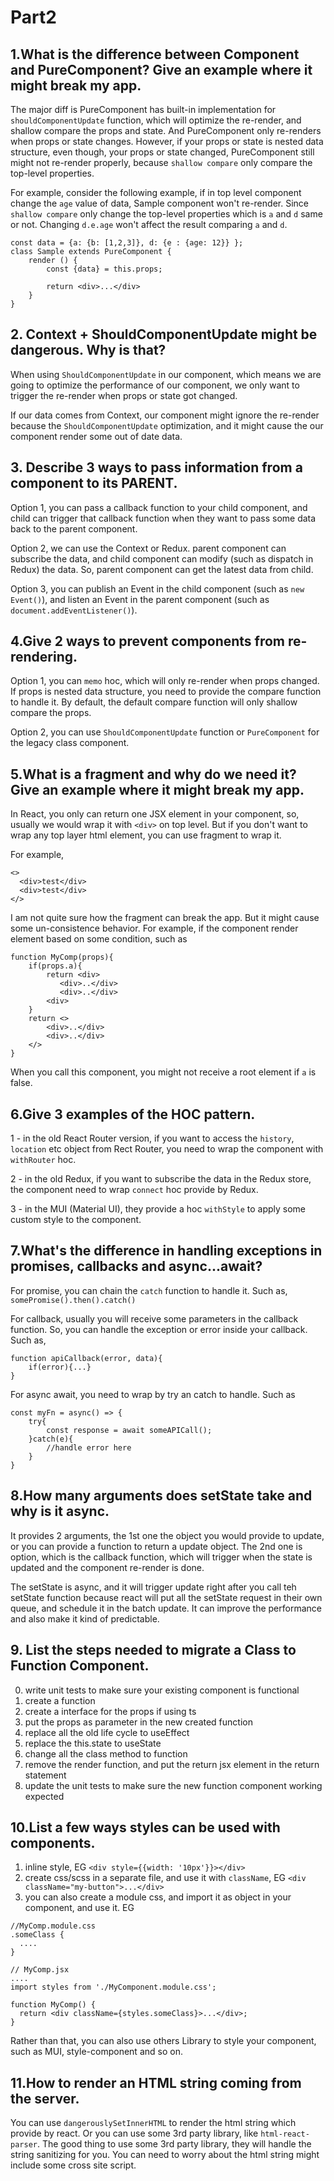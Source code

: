 # Part2

## 1.What is the difference between Component and PureComponent? Give an example where it might break my app.

The major diff is PureComponent has built-in implementation for `shouldComponentUpdate` function, which will optimize the re-render, and shallow compare the props and state. And PureComponent only re-renders when props or state changes. However, if your props or state is nested data structure, even though, your props or state changed, PureComponent still might not re-render properly, because `shallow compare` only compare the top-level properties.

For example, consider the following example, if in top level component change the `age` value of data, Sample component won't re-render. Since `shallow compare` only change the top-level properties which is `a` and `d` same or not. Changing `d.e.age` won't affect the result comparing `a` and `d`.

```
const data = {a: {b: [1,2,3]}, d: {e : {age: 12}} };
class Sample extends PureComponent {
    render () {
        const {data} = this.props;

        return <div>...</div>
    }
}
```

## 2. Context + ShouldComponentUpdate might be dangerous. Why is that?

When using `ShouldComponentUpdate` in our component, which means we are going to optimize the performance of our component, we only want to trigger the re-render when props or state got changed.

If our data comes from Context, our component might ignore the re-render because the `ShouldComponentUpdate` optimization, and it might cause the our component render some out of date data.

## 3. Describe 3 ways to pass information from a component to its PARENT.

Option 1, you can pass a callback function to your child component, and child can trigger that callback function when they want to pass some data back to the parent component.

Option 2, we can use the Context or Redux. parent component can subscribe the data, and child component can modify (such as dispatch in Redux) the data. So, parent component can get the latest data from child.

Option 3, you can publish an Event in the child component (such as `new Event()`), and listen an Event in the parent component (such as `document.addEventListener()`).

## 4.Give 2 ways to prevent components from re-rendering.

Option 1, you can `memo` hoc, which will only re-render when props changed. If props is nested data structure, you need to provide the compare function to handle it. By default, the default compare function will only shallow compare the props.

Option 2, you can use `ShouldComponentUpdate` function or `PureComponent` for the legacy class component.

## 5.What is a fragment and why do we need it? Give an example where it might break my app.

In React, you only can return one JSX element in your component, so, usually we would wrap it with `<div>` on top level. But if you don't want to wrap any top layer html element, you can use fragment to wrap it.

For example,

```
<>
  <div>test</div>
  <div>test</div>
</>
```

I am not quite sure how the fragment can break the app. But it might cause some un-consistence behavior. For example, if the component render element based on some condition, such as

```
function MyComp(props){
    if(props.a){
        return <div>
           <div>..</div>
           <div>..</div>
        <div>
    }
    return <>
        <div>..</div>
        <div>..</div>
    </>
}
```

When you call this component, you might not receive a root element if `a` is false.

## 6.Give 3 examples of the HOC pattern.

1 - in the old React Router version, if you want to access the `history`, `location` etc object from Rect Router, you need to wrap the component with `withRouter` hoc.

2 - in the old Redux, if you want to subscribe the data in the Redux store, the component need to wrap `connect` hoc provide by Redux.

3 - in the MUI (Material UI), they provide a hoc `withStyle` to apply some custom style to the component.

## 7.What's the difference in handling exceptions in promises, callbacks and async...await?

For promise, you can chain the `catch` function to handle it. Such as,
`somePromise().then().catch()`

For callback, usually you will receive some parameters in the callback function. So, you can handle the exception or error inside your callback. Such as,

```
function apiCallback(error, data){
    if(error){...}
}
```

For async await, you need to wrap by try an catch to handle. Such as

```
const myFn = async() => {
    try{
        const response = await someAPICall();
    }catch(e){
        //handle error here
    }
}
```

## 8.How many arguments does setState take and why is it async.

It provides 2 arguments, the 1st one the object you would provide to update, or you can provide a function to return a update object. The 2nd one is option, which is the callback function, which will trigger when the state is updated and the component re-render is done.

The setState is async, and it will trigger update right after you call teh setState function because react will put all the setState request in their own queue, and schedule it in the batch update. It can improve the performance and also make it kind of predictable.

## 9. List the steps needed to migrate a Class to Function Component.

0. write unit tests to make sure your existing component is functional
1. create a function
2. create a interface for the props if using ts
3. put the props as parameter in the new created function
4. replace all the old life cycle to useEffect
5. replace the this.state to useState
6. change all the class method to function
7. remove the render function, and put the return jsx element in the return statement
8. update the unit tests to make sure the new function component working expected

## 10.List a few ways styles can be used with components.

1. inline style, EG `<div style={{width: '10px'}}></div>`
2. create css/scss in a separate file, and use it with `className`, EG `<div className="my-button">...</div>`
3. you can also create a module css, and import it as object in your component, and use it. EG

```
//MyComp.module.css
.someClass {
  ....
}

// MyComp.jsx
....
import styles from './MyComponent.module.css';

function MyComp() {
  return <div className={styles.someClass}>...</div>;
}
```

Rather than that, you can also use others Library to style your component, such as MUI, style-component and so on.

## 11.How to render an HTML string coming from the server.

You can use `dangerouslySetInnerHTML` to render the html string which provide by react. Or you can use some 3rd party library, like `html-react-parser`. The good thing to use some 3rd party library, they will handle the string sanitizing for you. You can need to worry about the html string might include some cross site script.
